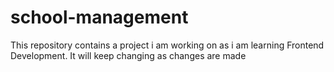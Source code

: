 # school-management
This repository contains a project i am working on as i am learning Frontend Development. It will keep changing as changes are made
